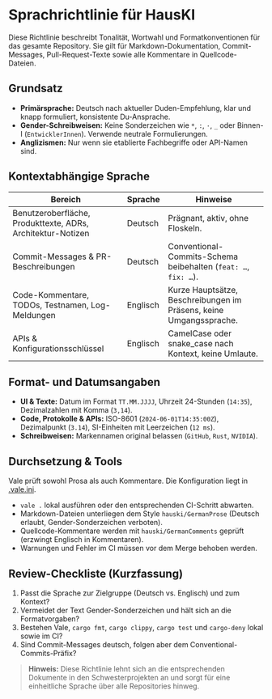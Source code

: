 # Sprachrichtlinie für HausKI

Diese Richtlinie beschreibt Tonalität, Wortwahl und Formatkonventionen für das gesamte Repository. Sie gilt für Markdown-Dokumentation, Commit-Messages, Pull-Request-Texte sowie alle Kommentare in Quellcode-Dateien.

## Grundsatz

- **Primärsprache:** Deutsch nach aktueller Duden-Empfehlung, klar und knapp formuliert, konsistente Du-Ansprache.
- **Gender-Schreibweisen:** Keine Sonderzeichen wie `*`, `:`, `·`, `_` oder Binnen-I (`EntwicklerInnen`). Verwende neutrale Formulierungen.
- **Anglizismen:** Nur wenn sie etablierte Fachbegriffe oder API-Namen sind.

## Kontextabhängige Sprache

| Bereich | Sprache | Hinweise |
| --- | --- | --- |
| Benutzeroberfläche, Produkttexte, ADRs, Architektur-Notizen | Deutsch | Prägnant, aktiv, ohne Floskeln. |
| Commit-Messages & PR-Beschreibungen | Deutsch | Conventional-Commits-Schema beibehalten (`feat: …`, `fix: …`). |
| Code-Kommentare, TODOs, Testnamen, Log-Meldungen | Englisch | Kurze Hauptsätze, Beschreibungen im Präsens, keine Umgangssprache. |
| APIs & Konfigurationsschlüssel | Englisch | CamelCase oder snake_case nach Kontext, keine Umlaute. |

## Format- und Datumsangaben

- **UI & Texte:** Datum im Format `TT.MM.JJJJ`, Uhrzeit 24-Stunden (`14:35`), Dezimalzahlen mit Komma (`3,14`).
- **Code, Protokolle & APIs:** ISO-8601 (`2024-06-01T14:35:00Z`), Dezimalpunkt (`3.14`), SI-Einheiten mit Leerzeichen (`12 ms`).
- **Schreibweisen:** Markennamen original belassen (`GitHub`, `Rust`, `NVIDIA`).

## Durchsetzung & Tools

Vale prüft sowohl Prosa als auch Kommentare. Die Konfiguration liegt in [.vale.ini](../../.vale.ini).

- `vale .` lokal ausführen oder den entsprechenden CI-Schritt abwarten.
- Markdown-Dateien unterliegen dem Style `hauski/GermanProse` (Deutsch erlaubt, Gender-Sonderzeichen verboten).
- Quellcode-Kommentare werden mit `hauski/GermanComments` geprüft (erzwingt Englisch in Kommentaren).
- Warnungen und Fehler im CI müssen vor dem Merge behoben werden.

## Review-Checkliste (Kurzfassung)

1. Passt die Sprache zur Zielgruppe (Deutsch vs. Englisch) und zum Kontext?
2. Vermeidet der Text Gender-Sonderzeichen und hält sich an die Formatvorgaben?
3. Bestehen Vale, `cargo fmt`, `cargo clippy`, `cargo test` und `cargo-deny` lokal sowie im CI?
4. Sind Commit-Messages deutsch, folgen aber dem Conventional-Commits-Präfix?

> **Hinweis:** Diese Richtlinie lehnt sich an die entsprechenden Dokumente in den Schwesterprojekten an und sorgt für eine einheitliche Sprache über alle Repositories hinweg.
